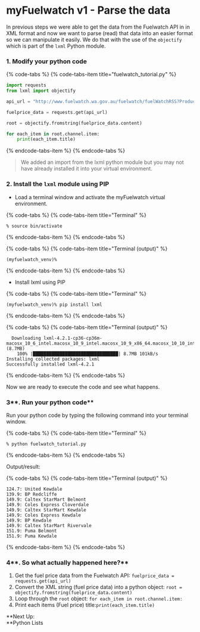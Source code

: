 # myFuelwatch v1 - Parse the data

In previous steps we were able to get the data from the Fuelwatch API in in XML format and now we want to parse \(read\) that data into an easier format so we can manipulate it easily. We do that with the use of the `objectify` which is part of the `lxml` Python module.

### **1. Modify your python code**

{% code-tabs %}
{% code-tabs-item title="fuelwatch\_tutorial.py" %}
```python
import requests
from lxml import objectify

api_url = "http://www.fuelwatch.wa.gov.au/fuelwatch/fuelWatchRSS?Product=1&Suburb=Cloverdale"

fuelprice_data = requests.get(api_url)

root = objectify.fromstring(fuelprice_data.content)

for each_item in root.channel.item:
    print(each_item.title)
```
{% endcode-tabs-item %}
{% endcode-tabs %}

> We added an import from the lxml python module but you may not have already installed it into your virtual environment.

### 2. Install the `lxml` module using PIP

* Load a terminal window and activate the myFuelwatch virtual environment.

{% code-tabs %}
{% code-tabs-item title="Terminal" %}
```text
% source bin/activate
```
{% endcode-tabs-item %}
{% endcode-tabs %}

{% code-tabs %}
{% code-tabs-item title="Terminal \(output\)" %}
```text
(myfuelwatch_venv)% 
```
{% endcode-tabs-item %}
{% endcode-tabs %}

* Install lxml using PIP

{% code-tabs %}
{% code-tabs-item title="Terminal" %}
```text
(myfuelwatch_venv)% pip install lxml
```
{% endcode-tabs-item %}
{% endcode-tabs %}

{% code-tabs %}
{% code-tabs-item title="Terminal \(output\)" %}
```text
  Downloading lxml-4.2.1-cp36-cp36m-macosx_10_6_intel.macosx_10_9_intel.macosx_10_9_x86_64.macosx_10_10_intel.macosx_10_10_x86_64.whl (8.7MB)
    100% |████████████████████████████████| 8.7MB 101kB/s 
Installing collected packages: lxml
Successfully installed lxml-4.2.1
```
{% endcode-tabs-item %}
{% endcode-tabs %}

Now we are ready to execute the code and see what happens.

### 3**. Run your python code**

 Run your python code by typing the following command into your terminal window.

{% code-tabs %}
{% code-tabs-item title="Terminal" %}
```text
% python fuelwatch_tutorial.py
```
{% endcode-tabs-item %}
{% endcode-tabs %}

Output/result:

{% code-tabs %}
{% code-tabs-item title="Terminal \(output\)" %}
```text
124.7: United Kewdale
139.9: BP Redcliffe
149.9: Caltex StarMart Belmont
149.9: Coles Express Cloverdale
149.9: Caltex StarMart Kewdale
149.9: Coles Express Kewdale
149.9: BP Kewdale
149.9: Caltex StarMart Rivervale
151.9: Puma Belmont
151.9: Puma Kewdale
```
{% endcode-tabs-item %}
{% endcode-tabs %}

### 4**. So what actually happened here?**

1. Get the fuel price data from the Fuelwatch API: `fuelprice_data = requests.get(api_url)`
2. Convert the XML string \(fuel price data\) into a python object: `root = objectify.fromstring(fuelprice_data.content)`
3. Loop through the `root` object: `for each_item in root.channel.item:`
4. Print each items \(Fuel price\) title:`print(each_item.title)`

**Next Up:   
**Python Lists

